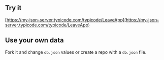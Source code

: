 ## Try it

[https://my-json-server.typicode.com/typicode/LeaveApp](https://my-json-server.typicode.com/typicode/LeaveApp)

## Use your own data

Fork it and change `db.json` values or create a repo with a `db.json` file.
